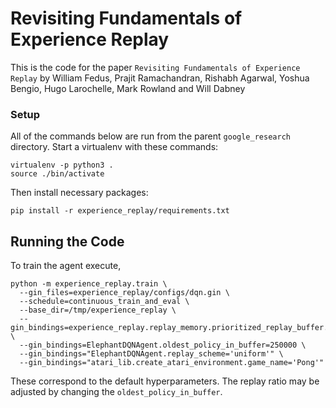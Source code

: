 # Revisiting Fundamentals of Experience Replay
This is the code for the paper `Revisiting Fundamentals of Experience Replay` by
William Fedus, Prajit Ramachandran, Rishabh Agarwal, Yoshua Bengio, Hugo
Larochelle, Mark Rowland and Will Dabney

### Setup
All of the commands below are run from the parent `google_research` directory.
Start a virtualenv with these commands:

```
virtualenv -p python3 .
source ./bin/activate
```

Then install necessary packages:

```
pip install -r experience_replay/requirements.txt
```

## Running the Code
To train the agent execute,

```
python -m experience_replay.train \
  --gin_files=experience_replay/configs/dqn.gin \
  --schedule=continuous_train_and_eval \
  --base_dir=/tmp/experience_replay \
  --gin_bindings=experience_replay.replay_memory.prioritized_replay_buffer.WrappedPrioritizedReplayBuffer.replay_capacity=1000000 \
  --gin_bindings=ElephantDQNAgent.oldest_policy_in_buffer=250000 \
  --gin_bindings="ElephantDQNAgent.replay_scheme='uniform'" \
  --gin_bindings="atari_lib.create_atari_environment.game_name='Pong'"
```

These correspond to the default hyperparameters. The replay ratio may be 
adjusted by changing the `oldest_policy_in_buffer`.
